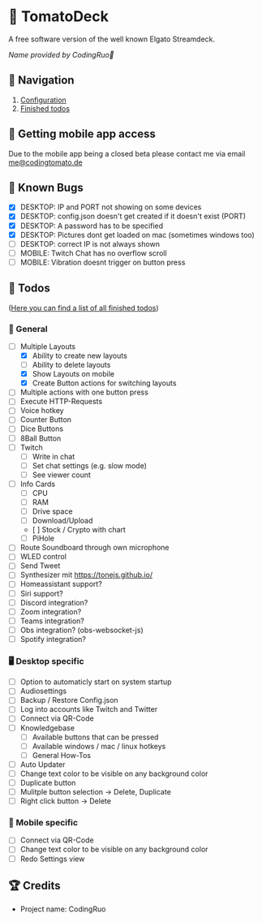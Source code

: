 # 🍅 TomatoDeck
A free software version of the well known Elgato Streamdeck.

*Name provided by CodingRuo💙*

## 🥝 Navigation
1. [Configuration](docs/configuration.md)
2. [Finished todos](docs/finished_todos.md)

## 🥥 Getting mobile app access
Due to the mobile app being a closed beta please contact me via email [me@codingtomato.de](mailto:me@codingtomato.de)

## 🐞 Known Bugs
- [x] DESKTOP: IP and PORT not showing on some devices
- [x] DESKTOP: config.json doesn't get created if it doesn't exist (PORT)
- [x] DESKTOP: A password has to be specified
- [x] DESKTOP: Pictures dont get loaded on mac (sometimes windows too)
- [ ] DESKTOP: correct IP is not always shown
- [ ] MOBILE: Twitch Chat has no overflow scroll
- [ ] MOBILE: Vibration doesnt trigger on button press

## 💪 Todos
([Here you can find a list of all finished todos](docs/finished_todos.md))
### 📄 General
- [ ] Multiple Layouts
  - [x] Ability to create new layouts
  - [ ] Ability to delete layouts
  - [x] Show Layouts on mobile
  - [x] Create Button actions for switching layouts
- [ ] Multiple actions with one button press
- [ ] Execute HTTP-Requests
- [ ] Voice hotkey
- [ ] Counter Button
- [ ] Dice Buttons
- [ ] 8Ball Button
- [ ] Twitch
  - [ ] Write in chat
  - [ ] Set chat settings (e.g. slow mode)
  - [ ] See viewer count
- [ ] Info Cards
  - [ ] CPU
  - [ ] RAM
  - [ ] Drive space
  - [ ] Download/Upload
  - [ ] Stock / Crypto with chart
  - [ ] PiHole
- [ ] Route Soundboard through own microphone
- [ ] WLED control
- [ ] Send Tweet
- [ ] Synthesizer mit https://tonejs.github.io/
- [ ] Homeassistant support?
- [ ] Siri support?
- [ ] Discord integration?
- [ ] Zoom integration?
- [ ] Teams integration?
- [ ] Obs integration? (obs-websocket-js)
- [ ] Spotify integration?

### 🖥️ Desktop specific
- [ ] Option to automaticly start on system startup
- [ ] Audiosettings
- [ ] Backup / Restore Config.json
- [ ] Log into accounts like Twitch and Twitter
- [ ] Connect via QR-Code
- [ ] Knowledgebase
  - [ ] Available buttons that can be pressed
  - [ ] Available windows / mac / linux hotkeys
  - [ ] General How-Tos
- [ ] Auto Updater
- [ ] Change text color to be visible on any background color
- [ ] Duplicate button
- [ ] Mulitple button selection -> Delete, Duplicate
- [ ] Right click button -> Delete

### 📱 Mobile specific
- [ ] Connect via QR-Code
- [ ] Change text color to be visible on any background color
- [ ] Redo Settings view

## 🏆 Credits
- Project name: CodingRuo
